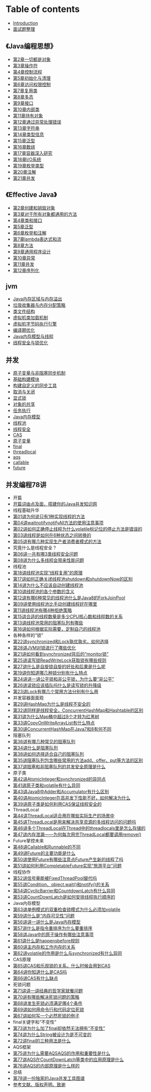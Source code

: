 # Table of contents

* [Introduction](README.md)
* [面试题整理](interview.md)

## 《Java编程思想》

* [第2章一切都是对象](thinking-in-java/everything-is-an-object.md)
* [第3章操作符](thinking-in-java/operators.md)
* [第4章控制流程](thinking-in-java/controlling-execution.md)
* [第5章初始化与清理](thinking-in-java/initialization-and-cleanup.md)
* [第6章访问权限控制](thinking-in-java/access-control.md)
* [第7章复用类](thinking-in-java/reusing-classes.md)
* [第8章多态](thinking-in-java/polymorphism.md)
* [第9章接口](thinking-in-java/interfaces.md)
* [第10章内部类](thinking-in-java/inner-classes.md)
* [第11章持有对象](thinking-in-java/holding-your-objects.md)
* [第12章通过异常处理错误](thinking-in-java/error-handling-with-exceptions.md)
* [第13章字符串](thinking-in-java/strings.md)
* [第14章类型信息](thinking-in-java/type-information.md)
* [第15章泛型](thinking-in-java/generics.md)
* [第16章数组](thinking-in-java/arrays.md)
* [第17章容器深入研究](thinking-in-java/containers-in-depth.md)
* [第18章I/O系统](thinking-in-java/i-o.md)
* [第19章枚举类型](thinking-in-java/enumerated-types.md)
* [第20章注解](thinking-in-java/annotations.md)
* [第21章并发](thinking-in-java/concurrency.md)

## 《Effective Java》

* [第2章创建和销毁对象](effective-java/creating-and-destroying-objects.md)
* [第3章对于所有对象都通用的方法](effective-java/methods-common-to-all-objects.md)
* [第4章类和接口](effective-java/classes-and-interfaces.md)
* [第5章泛型](effective-java/generics.md)
* [第6章枚举和注解](effective-java/enums-and-annotations.md)
* [第7章lambda表达式和流](effective-java/lambdas-and-streams.md)
* [第8章方法](effective-java/methods.md)
* [第9章通用程序设计](effective-java/general-programming.md)
* [第10章异常](effective-java/exceptions.md)
* [第11章并发](effective-java/concurrency.md)
* [第12章序列化](effective-java/serialization.md)

## jvm 

* [Java内存区域与内存溢出](jvm/runtime-data-areas.md)
* [垃圾收集器与内存分配策略](jvm/garbage-collection.md)
* [类文件结构](jvm/class-file-structure.md)
* [虚拟机类加载机制](jvm/classloader.md)
* [虚拟机字节码执行引擎](jvm/execution-engin.md)
* [编译期优化](jvm/compilation-optimization.md)
* [Java内存模型与线程](jvm/java-memory-model-and-thread.md)
* [线程安全与锁优化](jvm/thread-safe-and-lock-optimization.md)

## 并发

* [原子变量与非阻塞同步机制](currency/atomic-variables-and-nonblocking-synchronization.md)
* [基础构建模块](currency/building-blocks.md)
* [构建自定义的同步工具](currency/building-custom-synchronizers.md)
* [取消与关闭](currency/cancellation-and-shutdown.md)
* [显式锁](currency/explicit-locks.md)
* [对象的共享](currency/sharing-objects.md)
* [任务执行](currency/task-execution.md)
* [Java内存模型](currency/the-java-momory-model.md)
* [线程池](currency/thread-pools.md)
* [线程安全](currency/synchronized.md)
* [CAS](currency/compare-and-swap.md)
* [原子变量](currency/atomic-variables.md)
* [final](currency/final.md)
* [threadlocal](currency/threadlocal.md)
* [aqs](currency/aqs.md)
* [callable](currency/callable.md)
* [future](currency/future.md)

## 并发编程78讲


* 开篇
 * [开篇词由点及面，搭建你的Java并发知识网](78/开篇/开篇词由点及面，搭建你的Java并发知识网.md)
* 线程基础升华
 * [第01讲为何说只有1种实现线程的方法](78/线程基础升华/第01讲为何说只有1种实现线程的方法.md)
 * [第04讲waitnotifynotifyAll方法的使用注意事项](78/线程基础升华/第04讲waitnotifynotifyAll方法的使用注意事项.md)
 * [第02讲如何正确停止线程为什么volatile标记位的停止方法是错误的](78/线程基础升华/第02讲如何正确停止线程为什么volatile标记位的停止方法是错误的.md)
 * [第03讲线程是如何在6种状态之间转换的](78/线程基础升华/第03讲线程是如何在6种状态之间转换的.md)
 * [第05讲有哪几种实现生产者消费者模式的方法](78/线程基础升华/第05讲有哪几种实现生产者消费者模式的方法.md)
* 究竟什么是线程安全？
 * [第06讲一共有哪3类线程安全问题](78/究竟什么是线程安全？/第06讲一共有哪3类线程安全问题.md)
 * [第08讲为什么多线程会带来性能问题](78/究竟什么是线程安全？/第08讲为什么多线程会带来性能问题.md)
* 线程池
 * [第18讲线程池实现“线程复用”的原理](78/线程池/第18讲线程池实现“线程复用”的原理.md)
 * [第17讲如何正确关闭线程池shutdown和shutdownNow的区别](78/线程池/第17讲如何正确关闭线程池shutdown和shutdownNow的区别.md)
 * [第14讲为什么不应该自动创建线程池](78/线程池/第14讲为什么不应该自动创建线程池.md)
 * [第10讲线程池的各个参数的含义](78/线程池/第10讲线程池的各个参数的含义.md)
 * [第12讲有哪6种常见的线程池什么是Java8的ForkJoinPool](78/线程池/第12讲有哪6种常见的线程池什么是Java8的ForkJoinPool.md)
 * [第09讲使用线程池比手动创建线程好在哪里](78/线程池/第09讲使用线程池比手动创建线程好在哪里.md)
 * [第11讲线程池有哪4种拒绝策略](78/线程池/第11讲线程池有哪4种拒绝策略.md)
 * [第15讲合适的线程数量是多少CPU核心数和线程数的关系](78/线程池/第15讲合适的线程数量是多少CPU核心数和线程数的关系.md)
 * [第13讲线程池常用的阻塞队列有哪些](78/线程池/第13讲线程池常用的阻塞队列有哪些.md)
 * [第16讲如何根据实际需要，定制自己的线程池](78/线程池/第16讲如何根据实际需要，定制自己的线程池.md)
* 各种各样的“锁”
 * [第22讲synchronized和Lock孰优孰劣，如何选择](78/各种各样的“锁”/第22讲synchronized和Lock孰优孰劣，如何选择.md)
 * [第28讲JVM对锁进行了哪些优化](78/各种各样的“锁”/第28讲JVM对锁进行了哪些优化.md)
 * [第21讲如何看到synchronized背后的“monitor锁”](78/各种各样的“锁”/第21讲如何看到synchronized背后的“monitor锁”.md)
 * [第25讲读写锁ReadWriteLock获取锁有哪些规则](78/各种各样的“锁”/第25讲读写锁ReadWriteLock获取锁有哪些规则.md)
 * [第27讲什么是自旋锁自旋的好处和后果是什么呢](78/各种各样的“锁”/第27讲什么是自旋锁自旋的好处和后果是什么呢.md)
 * [第19讲你知道哪几种锁分别有什么特点](78/各种各样的“锁”/第19讲你知道哪几种锁分别有什么特点.md)
 * [第24讲讲一讲公平锁和非公平锁，为什么要“非公平”](78/各种各样的“锁”/第24讲讲一讲公平锁和非公平锁，为什么要“非公平”.md)
 * [第26讲读锁应该插队吗什么是读写锁的升降级](78/各种各样的“锁”/第26讲读锁应该插队吗什么是读写锁的升降级.md)
 * [第23讲Lock有哪几个常用方法分别有什么用](78/各种各样的“锁”/第23讲Lock有哪几个常用方法分别有什么用.md)
* 并发容器面面观
 * [第29讲HashMap为什么是线程不安全的](78/并发容器面面观/第29讲HashMap为什么是线程不安全的.md)
 * [第32讲同样是线程安全，ConcurrentHashMap和Hashtable的区别](78/并发容器面面观/第32讲同样是线程安全，ConcurrentHashMap和Hashtable的区别.md)
 * [第31讲为什么Map桶中超过8个才转为红黑树](78/并发容器面面观/第31讲为什么Map桶中超过8个才转为红黑树.md)
 * [第33讲CopyOnWriteArrayList有什么特点](78/并发容器面面观/第33讲CopyOnWriteArrayList有什么特点.md)
 * [第30讲ConcurrentHashMap在Java7和8有何不同](78/并发容器面面观/第30讲ConcurrentHashMap在Java7和8有何不同.md)
* 阻塞队列
 * [第36讲有哪几种常见的阻塞队列](78/阻塞队列/第36讲有哪几种常见的阻塞队列.md)
 * [第34讲什么是阻塞队列](78/阻塞队列/第34讲什么是阻塞队列.md)
 * [第38讲如何选择适合自己的阻塞队列](78/阻塞队列/第38讲如何选择适合自己的阻塞队列.md)
 * [第35讲阻塞队列包含哪些常用的方法add、offer、put等方法的区别](78/阻塞队列/第35讲阻塞队列包含哪些常用的方法add、offer、put等方法的区别.md)
 * [第37讲阻塞和非阻塞队列的并发安全原理是什么](78/阻塞队列/第37讲阻塞和非阻塞队列的并发安全原理是什么.md)
* 原子类
 * [第42讲AtomicInteger和synchronized的异同点](78/原子类/第42讲AtomicInteger和synchronized的异同点.md)
 * [第41讲原子类和volatile有什么异同](78/原子类/第41讲原子类和volatile有什么异同.md)
 * [第43讲Java8中Adder和Accumulator有什么区别](78/原子类/第43讲Java8中Adder和Accumulator有什么区别.md)
 * [第40讲AtomicInteger在高并发下性能不好，如何解决为什么](78/原子类/第40讲AtomicInteger在高并发下性能不好，如何解决为什么.md)
 * [第39讲原子类是如何利用CAS保证线程安全的](78/原子类/第39讲原子类是如何利用CAS保证线程安全的.md)
 * ThreadLocal
 * [第44讲ThreadLocal适合用在哪些实际生产的场景中](78/ThreadLocal/第44讲ThreadLocal适合用在哪些实际生产的场景中.md)
 * [第45讲ThreadLocal是用来解决共享资源的多线程访问的问题吗](78/ThreadLocal/第45讲ThreadLocal是用来解决共享资源的多线程访问的问题吗.md)
 * [第46讲多个ThreadLocal在Thread中的threadlocals里是怎么存储的](78/ThreadLocal/第46讲多个ThreadLocal在Thread中的threadlocals里是怎么存储的.md)
 * [第47讲内存泄漏——为何每次用完ThreadLocal都要调用remove()](78/ThreadLocal/第47讲内存泄漏——为何每次用完ThreadLocal都要调用remove().md)
* Future掌控未来
 * [第48讲Callable和Runnable的不同](78/Future掌控未来/第48讲Callable和Runnable的不同.md)
 * [第49讲Future的主要功能是什么](78/Future掌控未来/第49讲Future的主要功能是什么.md)
 * [第50讲使用Future有哪些注意点Future产生新的线程了吗](78/Future掌控未来/第50讲使用Future有哪些注意点Future产生新的线程了吗.md)
 * [第51讲如何利用CompletableFuture实现“旅游平台”问题](78/Future掌控未来/第51讲如何利用CompletableFuture实现“旅游平台”问题.md)
* 线程协作
 * [第52讲信号量能被FixedThreadPool替代吗](78/线程协作/第52讲信号量能被FixedThreadPool替代吗.md)
 * [第55讲Condition、object.wait()和notify()的关系](78/线程协作/第55讲Condition、object.wait()和notify()的关系.md)
 * [第54讲CyclicBarrier和CountdownLatch有什么异同](78/线程协作/第54讲CyclicBarrier和CountdownLatch有什么异同.md)
 * [第53讲CountDownLatch是如何安排线程执行顺序的](78/线程协作/第53讲CountDownLatch是如何安排线程执行顺序的.md)
* Java内存模型
 * [第63讲单例模式的双重检查锁模式为什么必须加volatile](78/Java内存模型/第63讲单例模式的双重检查锁模式为什么必须加volatile.md)
 * [第59讲什么是“内存可见性”问题](78/Java内存模型/第59讲什么是“内存可见性”问题.md)
 * [第56讲讲一讲什么是Java内存模型](78/Java内存模型/第56讲讲一讲什么是Java内存模型.md)
 * [第57讲什么是指令重排序为什么要重排序](78/Java内存模型/第57讲什么是指令重排序为什么要重排序.md)
 * [第58讲Java中的原子操作有哪些注意事项](78/Java内存模型/第58讲Java中的原子操作有哪些注意事项.md)
 * [第61讲什么是happensbefore规则](78/Java内存模型/第61讲什么是happensbefore规则.md)
 * [第60讲主内存和工作内存的关系](78/Java内存模型/第60讲主内存和工作内存的关系.md)
 * [第62讲volatile的作用是什么与synchronized有什么异同](78/Java内存模型/第62讲volatile的作用是什么与synchronized有什么异同.md)
* CAS原理
 * [第65讲CAS和乐观锁的关系，什么时候会用到CAS](78/CAS原理/第65讲CAS和乐观锁的关系，什么时候会用到CAS.md)
 * [第64讲你知道什么是CAS吗](78/CAS原理/第64讲你知道什么是CAS吗.md)
 * [第66讲CAS有什么缺点](78/CAS原理/第66讲CAS有什么缺点.md)
* 死锁问题
 * [第71讲讲一讲经典的哲学家就餐问题](78/死锁问题/第71讲讲一讲经典的哲学家就餐问题.md)
 * [第70讲有哪些解决死锁问题的策略](78/死锁问题/第70讲有哪些解决死锁问题的策略.md)
 * [第68讲发生死锁必须满足哪4个条件](78/死锁问题/第68讲发生死锁必须满足哪4个条件.md)
 * [第69讲如何用命令行和代码定位死锁](78/死锁问题/第69讲如何用命令行和代码定位死锁.md)
 * [第67讲如何写一个必然死锁的例子](78/死锁问题/第67讲如何写一个必然死锁的例子.md)
* final关键字和“不变性”
 * [第73讲为什么加了final却依然无法拥有“不变性”](78/final关键字和“不变性”/第73讲为什么加了final却依然无法拥有“不变性”.md)
 * [第74讲为什么String被设计为是不可变的](78/final关键字和“不变性”/第74讲为什么String被设计为是不可变的.md)
 * [第72讲final的三种用法是什么](78/final关键字和“不变性”/第72讲final的三种用法是什么.md)
* AQS框架
 * [第75讲为什么需要AQSAQS的作用和重要性是什么](78/AQS框架/第75讲为什么需要AQSAQS的作用和重要性是什么.md)
 * [第77讲AQS在CountDownLatch等类中的应用原理是什么](78/AQS框架/第77讲AQS在CountDownLatch等类中的应用原理是什么.md)
 * [第76讲AQS的内部原理是什么样的](78/AQS框架/第76讲AQS的内部原理是什么样的.md)
* 总结
 * [第78讲一份独家的Java并发工具图谱](78/总结/第78讲一份独家的Java并发工具图谱.md)
 * [参考文献、版权声明、致谢](78/总结/参考文献、版权声明、致谢.md)
